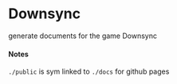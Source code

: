 # Downsync

generate documents for the game Downsync

#### Notes

`./public` is sym linked to `./docs` for github pages

